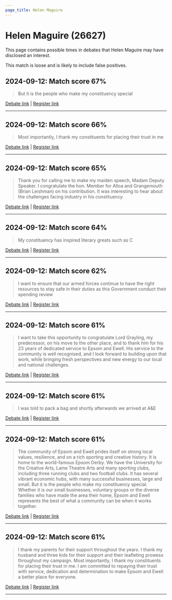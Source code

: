 ```yaml
---
page_title: Helen Maguire
---
```


# Helen Maguire  (26627)

This page contains possible times in debates that Helen Maguire may have disclosed an interest.

This match is loose and is likely to include false positives. 



## 2024-09-12: Match score 67%

>But it is the people who make my constituency special

[Debate link](https://www.theyworkforyou.com/debates/?id=2024-09-12b.1061.0) | [Register link](https://www.theyworkforyou.com/mp/26627/register)


---



## 2024-09-12: Match score 66%

>Most importantly, I thank my constituents for placing their trust in me

[Debate link](https://www.theyworkforyou.com/debates/?id=2024-09-12b.1061.0) | [Register link](https://www.theyworkforyou.com/mp/26627/register)


---



## 2024-09-12: Match score 65%

>Thank you for calling me to make my maiden speech, Madam Deputy Speaker. I congratulate the hon. Member for Alloa and Grangemouth (Brian Leishman) on his contribution. It was interesting to hear about the challenges facing industry in his constituency.

[Debate link](https://www.theyworkforyou.com/debates/?id=2024-09-12b.1061.0) | [Register link](https://www.theyworkforyou.com/mp/26627/register)


---



## 2024-09-12: Match score 64%

>My constituency has inspired literary greats such as C

[Debate link](https://www.theyworkforyou.com/debates/?id=2024-09-12b.1061.0) | [Register link](https://www.theyworkforyou.com/mp/26627/register)


---



## 2024-09-12: Match score 62%

>I want to ensure that our armed forces continue to have the right resources to stay safe in their duties as this Government conduct their spending review

[Debate link](https://www.theyworkforyou.com/debates/?id=2024-09-12b.1061.0) | [Register link](https://www.theyworkforyou.com/mp/26627/register)


---



## 2024-09-12: Match score 61%

>I want to take this opportunity to congratulate Lord Grayling, my predecessor, on his move to the other place, and to thank him for his 23 years of dedicated service to Epsom and Ewell. His service to the community is well recognised, and I look forward to building upon that work, while bringing fresh perspectives and new energy to our local and national challenges.

[Debate link](https://www.theyworkforyou.com/debates/?id=2024-09-12b.1061.0) | [Register link](https://www.theyworkforyou.com/mp/26627/register)


---



## 2024-09-12: Match score 61%

>I was told to pack a bag and shortly afterwards we arrived at A&E

[Debate link](https://www.theyworkforyou.com/debates/?id=2024-09-12b.1061.0) | [Register link](https://www.theyworkforyou.com/mp/26627/register)


---



## 2024-09-12: Match score 61%

>The community of Epsom and Ewell prides itself on strong local values, resilience, and on a rich sporting and creative history. It is home to the world-famous Epsom Derby. We have the University for the Creative Arts, Laine Theatre Arts and many sporting clubs, including three running clubs and two football clubs. It has several vibrant economic hubs, with many successful businesses, large and small. But it is the people who make my constituency special. Whether it is our small businesses, voluntary groups or the diverse families who have made the area their home, Epsom and Ewell represents the best of what a community can be when it works together.

[Debate link](https://www.theyworkforyou.com/debates/?id=2024-09-12b.1061.0) | [Register link](https://www.theyworkforyou.com/mp/26627/register)


---



## 2024-09-12: Match score 61%

>I thank my parents for their support throughout the years. I thank my husband and three kids for their support and their leafleting prowess throughout my campaign. Most importantly, I thank my constituents for placing their trust in me. I am committed to repaying their trust with service, dedication and determination to make Epsom and Ewell a better place for everyone.

[Debate link](https://www.theyworkforyou.com/debates/?id=2024-09-12b.1061.0) | [Register link](https://www.theyworkforyou.com/mp/26627/register)


---

